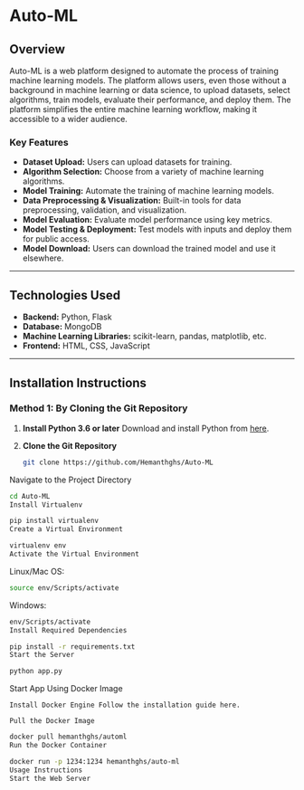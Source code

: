 # Auto-ML 

## Overview

Auto-ML is a web platform designed to automate the process of training machine learning models. The platform allows users, even those without a background in machine learning or data science, to upload datasets, select algorithms, train models, evaluate their performance, and deploy them. The platform simplifies the entire machine learning workflow, making it accessible to a wider audience.

### Key Features
- **Dataset Upload:** Users can upload datasets for training.
- **Algorithm Selection:** Choose from a variety of machine learning algorithms.
- **Model Training:** Automate the training of machine learning models.
- **Data Preprocessing & Visualization:** Built-in tools for data preprocessing, validation, and visualization.
- **Model Evaluation:** Evaluate model performance using key metrics.
- **Model Testing & Deployment:** Test models with inputs and deploy them for public access.
- **Model Download:** Users can download the trained model and use it elsewhere.

---

## Technologies Used

- **Backend:** Python, Flask
- **Database:** MongoDB
- **Machine Learning Libraries:** scikit-learn, pandas, matplotlib, etc.
- **Frontend:** HTML, CSS, JavaScript

---

## Installation Instructions

### Method 1: By Cloning the Git Repository

1. **Install Python 3.6 or later**
   Download and install Python from [here](https://www.python.org/downloads/).

2. **Clone the Git Repository**
   ```bash
   git clone https://github.com/Hemanthghs/Auto-ML
Navigate to the Project Directory

```bash
cd Auto-ML
Install Virtualenv
```

```bash
pip install virtualenv
Create a Virtual Environment
```

```bash
virtualenv env
Activate the Virtual Environment
```

Linux/Mac OS:
```bash
source env/Scripts/activate
```

Windows:
```bash
env/Scripts/activate
Install Required Dependencies
```

```bash
pip install -r requirements.txt
Start the Server
```

```bash
python app.py
```

Start App Using Docker Image
```
Install Docker Engine Follow the installation guide here.

Pull the Docker Image
```

```bash
docker pull hemanthghs/automl
Run the Docker Container
```

```bash
docker run -p 1234:1234 hemanthghs/auto-ml
Usage Instructions
Start the Web Server
```



